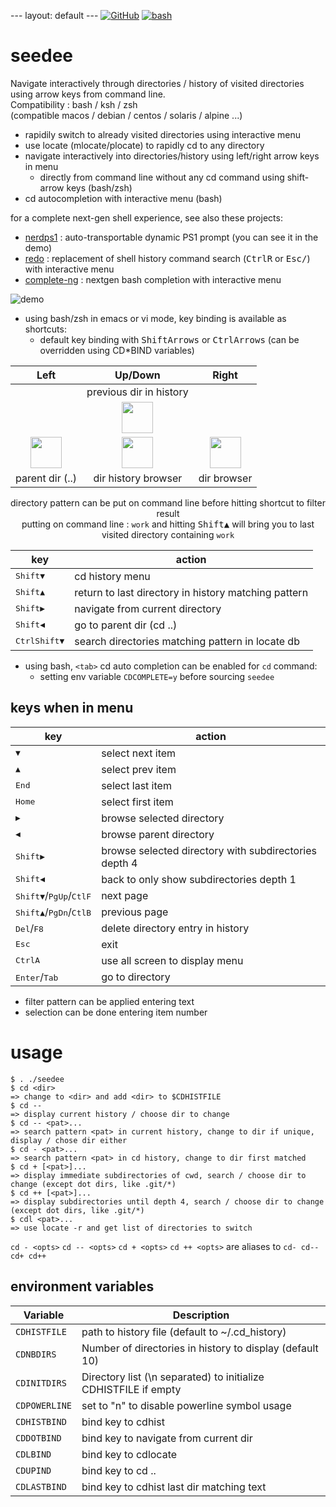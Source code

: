 ---                                                                                             layout: default                                                                                 ---
[![GitHub](https://img.shields.io/badge/GitHub-joknarf%2Fseedee-black?logo=github)](https://github.com/joknarf/seedee)
[![bash](https://img.shields.io/badge/shell-bash%20|%20zsh%20|%20ksh%20-blue.svg)]()

# seedee

Navigate interactively through directories / history of visited directories using arrow keys from command line.  
Compatibility : bash / ksh / zsh  
(compatible macos / debian / centos / solaris / alpine ...)

* rapidily switch to already visited directories using interactive menu
* use locate (mlocate/plocate) to rapidly cd to any directory
* navigate interactively into directories/history using left/right arrow keys in menu
  * directly from command line without any cd command using shift-arrow keys (bash/zsh)
* cd autocompletion with interactive menu (bash)

for a complete next-gen shell experience, see also these projects:

* [nerdps1](https://github.com/joknarf/nerdps1) : auto-transportable dynamic PS1 prompt (you can see it in the demo)
* [redo](https://github.com/joknarf/redo) : replacement of shell history command search (<kbd>Ctrl</kbd><kbd>R</kbd> or <kbd>Esc</kbd><kbd>/</kbd>) with interactive menu
* [complete-ng](https://github.com/joknarf/complete-ng) : nextgen bash completion with interactive menu

![demo](https://github.com/joknarf/cdhist/assets/10117818/ad3dc445-ba78-401e-9e46-ca87e73fdb3b)

* using bash/zsh in emacs or vi mode, key binding is available as shortcuts:
  * default key binding with <kbd>Shift</kbd><kbd>Arrows</kbd> or <kbd>Ctrl</kbd><kbd>Arrows</kbd> (can be overridden using CD*BIND variables)

<div align="center">
 
| Left                    | Up/Down                             | Right                       |
|:-----------------------:|:-----------------------------------:|:---------------------------:|
|                         |  previous dir in history            |                             |
|                         | <img width="50px" src="https://github.com/joknarf/cdhist/assets/10117818/10ac2573-49fc-4ed5-8a6e-cce931c55ae2">| |
| <img width="50px" src="https://github.com/joknarf/cdhist/assets/10117818/015131c5-8d8d-4c0d-8d44-a876fa6f2fb5"> |  <img width="50px" src="https://github.com/joknarf/cdhist/assets/10117818/fe034fdc-dea5-49fa-be30-8f0bd9341208"> | <img width="50px" src="https://github.com/joknarf/cdhist/assets/10117818/1d254f15-050e-4ff9-9f5d-002e9ff4802f"> |
|  parent dir (..)         | dir history browser                | dir browser                 |

directory pattern can be put on command line before hitting shortcut to filter result  
putting on command line : `work` and hitting <kbd>Shift</kbd><kbd>▲</kbd> will bring you to last visited directory containing `work`

| key                                         | action                                               |
|---------------------------------------------|------------------------------------------------------|
|<kbd>Shift</kbd><kbd>▼</kbd>                 | cd history menu                                      |
|<kbd>Shift</kbd><kbd>▲</kbd>                 | return to last directory in history matching pattern |
|<kbd>Shift</kbd><kbd>▶</kbd>                 | navigate from current directory                      |
|<kbd>Shift</kbd><kbd>◀</kbd>                 | go to parent dir (cd ..)                             |
|<kbd>Ctrl</kbd><kbd>Shift</kbd><kbd>▼</kbd>  | search directories matching pattern in locate db     |

</div>

* using bash, `<tab>` cd auto completion can be enabled for `cd` command:
  * setting env variable `CDCOMPLETE=y` before sourcing `seedee`

## keys when in menu

|key                             | action                                                |
|--------------------------------|-------------------------------------------------------|
|<kbd>▼</kbd>                    | select next item                                      | 
|<kbd>▲</kbd>                    | select prev item                                      |
|<kbd>End</kbd>                  | select last item                                      |
|<kbd>Home</kbd>                 | select first item                                     | 
|<kbd>▶</kbd>                    | browse selected directory                             |
|<kbd>◀</kbd>                    | browse parent directory                               |
|<kbd>Shift</kbd><kbd>▶</kbd>   | browse selected directory with subdirectories depth 4  |
|<kbd>Shift</kbd><kbd>◀</kbd>   | back to only show subdirectories depth 1               |
|<kbd>Shift</kbd><kbd>▼</kbd>/<kbd>PgUp</kbd>/<kbd>Ctl</kbd><kbd>F</kbd>| next page      |
|<kbd>Shift</kbd><kbd>▲</kbd>/<kbd>PgDn</kbd>/<kbd>Ctl</kbd><kbd>B</kbd>| previous page  |
|<kbd>Del</kbd>/<kbd>F8</kbd>    | delete directory entry in history                     |
|<kbd>Esc</kbd>                  | exit                                                  |
|<kbd>Ctrl</kbd><kbd>A</kbd>    | use all screen to display menu                         |
|<kbd>Enter</kbd>/<kbd>Tab</kbd> | go to directory                                       |

* filter pattern can be applied entering text
* selection can be done entering item number


# usage

```
$ . ./seedee
$ cd <dir>
=> change to <dir> and add <dir> to $CDHISTFILE
$ cd --
=> display current history / choose dir to change
$ cd -- <pat>...
=> search pattern <pat> in current history, change to dir if unique, display / chose dir either
$ cd - <pat>...
=> search pattern <pat> in cd history, change to dir first matched
$ cd + [<pat>]...
=> display immediate subdirectories of cwd, search / choose dir to change (except dot dirs, like .git/*)
$ cd ++ [<pat>]...
=> display subdirectories until depth 4, search / choose dir to change (except dot dirs, like .git/*)
$ cdl <pat>...
=> use locate -r and get list of directories to switch
```

`cd - <opts>` `cd -- <opts>` `cd + <opts>` `cd ++ <opts>` are aliases to `cd- cd-- cd+ cd++`


## environment variables

|Variable     | Description                                                       |
|-------------|-------------------------------------------------------------------|
|`CDHISTFILE` | path to history file (default to ~/.cd_history)                   |
|`CDNBDIRS`   | Number of directories in history to display (default 10)          |
|`CDINITDIRS` | Directory list (\n separated) to initialize CDHISTFILE if empty   |
|`CDPOWERLINE`| set to "n" to disable powerline symbol usage                      |
|`CDHISTBIND` | bind key to cdhist                                                |
|`CDDOTBIND`  | bind key to navigate from current dir                             |
|`CDLBIND`    | bind key to cdlocate                                              |
|`CDUPIND`    | bind key to cd ..                                                 |
|`CDLASTBIND` | bind key to cdhist last dir matching text                         |

